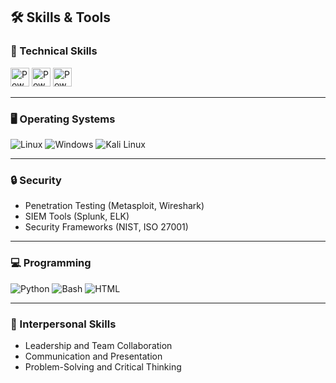 ## 🛠️ Skills & Tools

### 🔧 Technical Skills
<img src="https://cdn-icons-png.flaticon.com/512/732/732224.png" alt="PowerPoint Icon" width="30">     <img src="https://cdn-icons-png.flaticon.com/512/732/732220.png" alt="PowerPoint Icon" width="30"> <img src="https://cdn-icons-png.flaticon.com/512/732/12153813.png" alt="PowerPoint Icon" width="30">





---

### 🖥️ Operating Systems
![Linux](https://img.shields.io/badge/Linux-FCC624?style=for-the-badge&logo=linux&logoColor=black)
![Windows](https://img.shields.io/badge/Windows-0078D6?style=for-the-badge&logo=windows&logoColor=white)
![Kali Linux](https://img.shields.io/badge/Kali_Linux-557C94?style=for-the-badge&logo=kalilinux&logoColor=white)

---

### 🔒 Security
- Penetration Testing (Metasploit, Wireshark)
- SIEM Tools (Splunk, ELK)
- Security Frameworks (NIST, ISO 27001)

---

### 💻 Programming
![Python](https://img.shields.io/badge/Python-3776AB?style=for-the-badge&logo=python&logoColor=white)
![Bash](https://img.shields.io/badge/Bash_Scripting-4EAA25?style=for-the-badge&logo=gnu-bash&logoColor=white)
![HTML](https://img.shields.io/badge/HTML-E34F26?style=for-the-badge&logo=html5&logoColor=white)

---

### 🤝 Interpersonal Skills
- Leadership and Team Collaboration
- Communication and Presentation
- Problem-Solving and Critical Thinking
